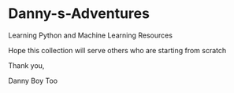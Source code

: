 # Danny-s-Adventures
Learning Python and Machine Learning Resources

Hope this collection will serve others who are starting from scratch

Thank you,

Danny Boy
Too
